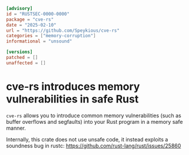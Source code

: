 ```toml
[advisory]
id = "RUSTSEC-0000-0000"
package = "cve-rs"
date = "2025-02-10"
url = "https://github.com/Speykious/cve-rs"
categories = ["memory-corruption"]
informational = "unsound"

[versions]
patched = []
unaffected = []
```

# cve-rs introduces memory vulnerabilities in safe Rust

`cve-rs` allows you to introduce common memory vulnerabilities (such as buffer overflows and segfaults) into your Rust program in a memory safe manner.

Internally, this crate does not use unsafe code, it instead exploits a soundness bug in rustc: https://github.com/rust-lang/rust/issues/25860
